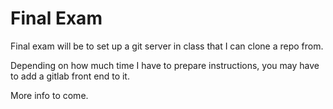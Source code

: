 # Final Exam
Final exam will be to set up a git server in class that I can clone a repo from. 

Depending on how much time I have to prepare instructions, you may have to add a gitlab front end to it.

More info to come.
